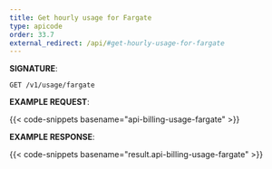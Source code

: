 ```yaml
---
title: Get hourly usage for Fargate
type: apicode
order: 33.7
external_redirect: /api/#get-hourly-usage-for-fargate
---
```



**SIGNATURE**:

`GET /v1/usage/fargate`

**EXAMPLE REQUEST**:

{{< code-snippets basename="api-billing-usage-fargate" >}}

**EXAMPLE RESPONSE**:

{{< code-snippets basename="result.api-billing-usage-fargate" >}}
